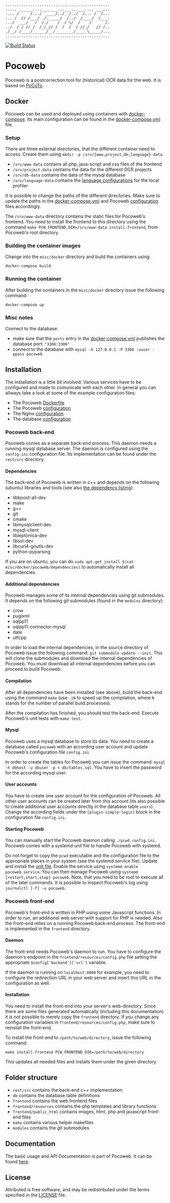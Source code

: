 ```
..............................................
..... ______...._______...___...___.... ___...
.... /     /.../  ____/../  /../  /... /  /...
... /  // /___/  /._____/  /../  /____/  /___.
.../  ___/   /  /./    /  / \/  /    /      /.
../  / / // /  /_/_// /  /  /  / //_/   // /..
./__/ /____/______/__/________/_____\_____/...
..............................................
```

[![Build Status](https://travis-ci.org/cisocrgroup/pocoweb.svg?branch=doc)](https://travis-ci.org/cisocrgroup/pocoweb)

# Pocoweb
Pocoweb is a postcorrection tool for (historical) OCR data for the web.
It is based on [PoCoTo](https://github.com/cisocrgroup/PoCoTo).

## Docker
Pocoweb can be used and deployed using containers with [docker-compose](https://docs.docker.com/compose/).
Its main configuration can be found in the [docker-compose.yml](misc/docker/docker-compose.yml) file.

### Setup
There are three external directories, that the different container need to access.
Create them using `mkdir -p /srv/{www,project,db,language}-data`.
 * `/srv/www-data` contains all php, java-script and css files of the frontend
 * `/srv/project-data` contains the data for the different OCR projects
 * `/srv/db-data` contains the data of the mysql database
 * `/srv/language-data` contains the
   [language configurations](https://github.com/cisocrgroup/Resources/blob/master/manuals/profiler-manual.pdf)
   for the local profiler

It is possible to change the paths of the different directories.
Make sure to update the paths in the [docker-compose.yml](misc/docker/docker-compose.yml) and
Pocoweb [configuration](misc/docker/pocwoeb/pocoweb.conf) files accordingly.

The `/srv/www-data` directory contains the static files for Pocoweb's frontend.
You need to install the frontend to this directory using the command
`make PCW_FRONTEND_DIR=/srv/www-data install-frontend`, from Pocoweb's root directory.

### Building the container images
Change into the `misc/docker` directory and build the containers using:
```
docker-compose build
```
### Running the container
After building the containers in the `misc/docker` directory issue the following command:
```
docker-compose up
```

### Misc notes
Connect to the database:
 * make sure that the `ports` entry in the [docker-compose.yml](misc/docker/docker-compose.yml)
   publishes the database port: `"3306:3306"`
 * connect to the database with `mysql -h 127.0.0.1 -P 3306 -uuser -ppass pocoweb`

## Installation
The installation is a little bit involved. Various services have to be
configured and made to comunicate with each other.
In general you can allways take a look at some of the example
configuration files:
 * The Pocoweb [Dockerfile](misc/docker/pocoweb/Dockerfile)
 * The Pocoweb [configuration](misc/docker/pocoweb/pocoweb.conf)
 * The Nginx [configuration](misc/docker/nginx/nginx.conf)
 * The database [configuration](db/tables.sql)

### Pocoweb back-end
Pocoweb comes as a separate back-end process.
This daemon needs a running mysql database server.
The daemon is configured using the `config.ini` configuration file.
Its implementation can be found under the `rest/src` directory.

#### Dependencies
The back-end of Pocoweb is written in c++ and depends on the following (ubuntu)
libraries and tools (see also [the dependency listing](misc/docker/pocoweb/dependencies)):
* libboost-all-dev
* make
* g++
* git
* cmake
* libmysqlclient-dev
* mysql-client
* libleptonica-dev
* libssl-dev
* libcurl4-gnutls-dev
* python-pyparsing

If you are on ubuntu, you can do
`sudo apt-get install $(cat misc/docker/pocoweb/dependencies)`
to automatically install all dependencies.

#### Additional dependencies
Pocoweb manages some of its internal dependencies using git submodules.
It depends on the following git submodules (found in the `modules` directory):
* crow
* pugixml
* sqlpp11
* sqlpp11-connector-mysql
* date
* utfcpp

In order to load the internal dependencies, in the source directory of
Pocoweb issue the following command: `git submodule update --init`.
This will clone the submodules and download the internal dependencies of
Pocoweb. You must download all internal dependencies before you can
proceed to build Pocoweb.

#### Compilation
After all dependencies have been installed (see above),
build the back-end using the command `make` (use `-jN` to speed up the
compilation, where `N` stands for the number of parallel build processes).

After the compilation has finished, you should test the back-end.
Execute Pocoweb's unit tests with `make test`.

#### Mysql
Pocoweb uses a mysql database to store its data.
You need to create a database called `pocoweb` with an according user account
and update Pocoweb's configuration file `config.ini`

In order to create the tables for Pocoweb you can issue the command:
`mysql -h dbhost -u dbuser -p < db/tables.sql`.
You have to insert the password for the according mysql user.

#### User accounts
You have to create one user account for the configuration of Pocoweb.
All other user accounts can be created later from this account
(its also possible to create additional user accounts directly
in the database table `users`).
Change the according fields under the `[plugin-simple-login]` block
in the configuration file `config.ini`.

#### Starting Pocoweb
You can manually start the Pocoweb daemon calling `./pcwd config.ini`.
Pocoweb comes with a systemd unit file to handle Pocoweb with systemd.

Do not forget to copy the `pcwd` executable and the configuration file
to the appropriate places in your system (see the systemd service file).
Update and install the [unit file](misc/systemd/pococweb.service).
Enable the service using `systemd enable pocoweb.service`.
You can then manage Pocoweb using `systemd {restart,start,stop} pocoweb`.
Note, that you need to be root to execute all of the later commands.
It is possible to inspect Pocoweb's log using `journalctl [-f] -u pocoweb`.

### Pocoweb front-end
Pocoweb's front-end is written in PHP using some Javascript functions.
In order to run, an additional web server with support for PHP is needed.
Also the front-end relies on a running Pocoweb back-end process.
The front-end is implemented in the `frontend` directory.

#### Daemon
The front-end needs Pocoweb's daemon to run.
You have to configure the daemon's endpoint in the `frontend/resources/config.php`
file setting the appropriate `$config['backend']['url']` variable.

If the daemon is running on `localhost:8080` for example,
you need to configure the redirection URL in your web server and insert
this URL in the configuration as well.

#### Installation
You need to install the front-end into your server's web-directory.
Since there are some files generated automatically (including this documentation)
it is not possible to merely copy the `frontend` directory.
If you change any configuration variables in `frontend/resources/config.php`,
make sure to reinstall the front-end.

To install the front-end to `/path/to/web/directory`,
issue the following command:
```
make install-frontend PCW_FRONTEND_DIR=/path/to/web/directory
```
This updates all needed files and installs them under the given directory.

## Folder structure
 * `rest/src` contains the back-end c++ implementation
 * `db` contains the database table definitions
 * `frontend` contains the web frontend files
 * `frontend/resources` contains the php templates and library functions
 * `frontend/public_html` contains images, html, php and javascript front-end files
 * `make` contains various helper makefiles
 * `modules` contains the git submodules

## Documentation
The basic usage and API Documentation is part of Pocoweb.
It can be found [here](frontend/public_html/doc.md).

## License

Attributed is free software, and may be redistributed under the terms specified in the [LICENSE] file.

[LICENSE]: /LICENSE
